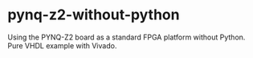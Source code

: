 # pynq-z2-without-python
Using the PYNQ-Z2 board as a standard FPGA platform without Python. Pure VHDL example with Vivado.
